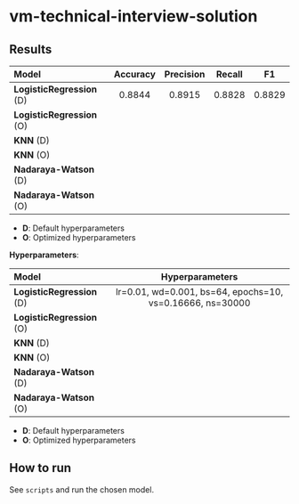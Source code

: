 # vm-technical-interview-solution

## Results

| **Model**                  | **Accuracy** | **Precision** | **Recall** |  **F1**  |
| :------------------------- | :----------: | :-----------: | :--------: | :------: |
| **LogisticRegression** (D) |   $0.8844$   |   $0.8915$    |  $0.8828$  | $0.8829$ |
| **LogisticRegression** (O) |              |               |            |          |
| **KNN** (D)                |              |               |            |          |
| **KNN** (O)                |              |               |            |          |
| **Nadaraya-Watson** (D)    |              |               |            |          |
| **Nadaraya-Watson** (O)    |              |               |            |          |

- **D**: Default hyperparameters
- **O**: Optimized hyperparameters

**Hyperparameters**:

| **Model**                  |                         **Hyperparameters**                         |
| :------------------------- | :-----------------------------------------------------------------: |
| **LogisticRegression** (D) | lr=$0.01$, wd=$0.001$, bs=$64$, epochs=$10$, vs=0.16666, ns=$30000$ |
| **LogisticRegression** (O) |                                                                     |
| **KNN** (D)                |                                                                     |
| **KNN** (O)                |                                                                     |
| **Nadaraya-Watson** (D)    |                                                                     |
| **Nadaraya-Watson** (O)    |                                                                     |

- **D**: Default hyperparameters
- **O**: Optimized hyperparameters

## How to run

See `scripts` and run the chosen model.
